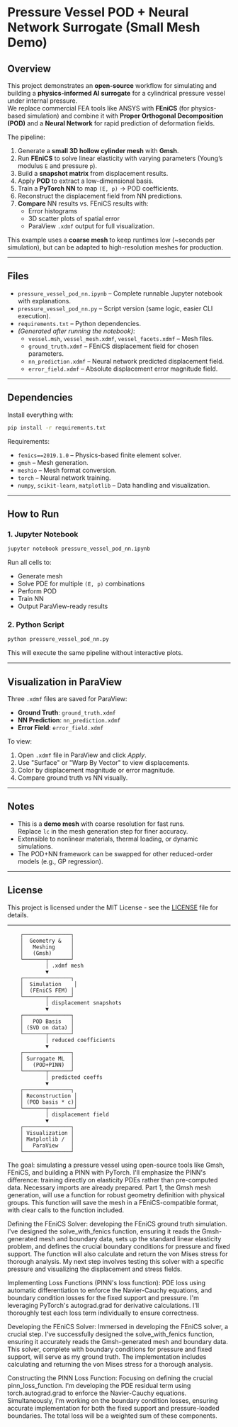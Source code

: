 # Pressure Vessel POD + Neural Network Surrogate (Small Mesh Demo)

## Overview

This project demonstrates an **open-source** workflow for simulating and building a **physics-informed AI surrogate** for a cylindrical pressure vessel under internal pressure.  
We replace commercial FEA tools like ANSYS with **FEniCS** (for physics-based simulation) and combine it with **Proper Orthogonal Decomposition (POD)** and a **Neural Network** for rapid prediction of deformation fields.

The pipeline:
1. Generate a **small 3D hollow cylinder mesh** with **Gmsh**.
2. Run **FEniCS** to solve linear elasticity with varying parameters (Young’s modulus `E` and pressure `p`).
3. Build a **snapshot matrix** from displacement results.
4. Apply **POD** to extract a low-dimensional basis.
5. Train a **PyTorch NN** to map `(E, p)` → POD coefficients.
6. Reconstruct the displacement field from NN predictions.
7. **Compare** NN results vs. FEniCS results with:
   - Error histograms
   - 3D scatter plots of spatial error
   - ParaView `.xdmf` output for full visualization.

This example uses a **coarse mesh** to keep runtimes low (~seconds per simulation), but can be adapted to high-resolution meshes for production.

---

## Files

- `pressure_vessel_pod_nn.ipynb` – Complete runnable Jupyter notebook with explanations.
- `pressure_vessel_pod_nn.py` – Script version (same logic, easier CLI execution).
- `requirements.txt` – Python dependencies.
- *(Generated after running the notebook)*:
  - `vessel.msh`, `vessel_mesh.xdmf`, `vessel_facets.xdmf` – Mesh files.
  - `ground_truth.xdmf` – FEniCS displacement field for chosen parameters.
  - `nn_prediction.xdmf` – Neural network predicted displacement field.
  - `error_field.xdmf` – Absolute displacement error magnitude field.

---

## Dependencies

Install everything with:
```bash
pip install -r requirements.txt
```

Requirements:
- `fenics==2019.1.0` – Physics-based finite element solver.
- `gmsh` – Mesh generation.
- `meshio` – Mesh format conversion.
- `torch` – Neural network training.
- `numpy`, `scikit-learn`, `matplotlib` – Data handling and visualization.

---

## How to Run

### 1. Jupyter Notebook
```bash
jupyter notebook pressure_vessel_pod_nn.ipynb
```
Run all cells to:
- Generate mesh
- Solve PDE for multiple `(E, p)` combinations
- Perform POD
- Train NN
- Output ParaView-ready results

### 2. Python Script
```bash
python pressure_vessel_pod_nn.py
```
This will execute the same pipeline without interactive plots.

---

## Visualization in ParaView

Three `.xdmf` files are saved for ParaView:
- **Ground Truth**: `ground_truth.xdmf`
- **NN Prediction**: `nn_prediction.xdmf`
- **Error Field**: `error_field.xdmf`

To view:
1. Open `.xdmf` file in ParaView and click *Apply*.
2. Use "Surface" or "Warp By Vector" to view displacements.
3. Color by displacement magnitude or error magnitude.
4. Compare ground truth vs NN visually.

---

## Notes

- This is a **demo mesh** with coarse resolution for fast runs.  
  Replace `lc` in the mesh generation step for finer accuracy.
- Extensible to nonlinear materials, thermal loading, or dynamic simulations.
- The POD+NN framework can be swapped for other reduced-order models (e.g., GP regression).

---

## License

This project is licensed under the MIT License - see the [LICENSE](LICENSE) file for details.


---


        ┌───────────────┐
        │  Geometry &   │
        │   Meshing     │
        │   (Gmsh)      │
        └───────┬───────┘
                │ .xdmf mesh
                ▼
        ┌───────────────┐
        │  Simulation    │
        │  (FEniCS FEM) │
        └───────┬───────┘
                │ displacement snapshots
                ▼
        ┌───────────────┐
        │   POD Basis   │
        │ (SVD on data) │
        └───────┬───────┘
                │ reduced coefficients
                ▼
        ┌───────────────┐
        │ Surrogate ML  │
        │   (POD+PINN)  │
        └───────┬───────┘
                │ predicted coeffs
                ▼
        ┌───────────────┐
        │ Reconstruction │
        │ (POD basis * c)│
        └───────┬────────┘
                │ displacement field
                ▼
        ┌───────────────┐
        │ Visualization │
        │ Matplotlib /  │
        │   ParaView    │
        └───────────────┘


The goal: simulating a pressure vessel using open-source tools like Gmsh, FEniCS, and building a PINN with PyTorch. I'll emphasize the PINN's difference: training directly on elasticity PDEs rather than pre-computed data. Necessary imports are already prepared. Part 1, the Gmsh mesh generation, will use a function for robust geometry definition with physical groups. This function will save the mesh in a FEniCS-compatible format, with clear calls to the function included.

Defining the FEniCS Solver: developing the FEniCS ground truth simulation. I've designed the solve_with_fenics function, ensuring it reads the Gmsh-generated mesh and boundary data, sets up the standard linear elasticity problem, and defines the crucial boundary conditions for pressure and fixed support. The function will also calculate and return the von Mises stress for thorough analysis. My next step involves testing this solver with a specific pressure and visualizing the displacement and stress fields.

Implementing Loss Functions (PINN's loss function): PDE loss using automatic differentiation to enforce the Navier-Cauchy equations, and boundary condition losses for the fixed support and pressure. I'm leveraging PyTorch's autograd.grad for derivative calculations. I'll thoroughly test each loss term individually to ensure correctness.

Developing the FEniCS Solver: Immersed in developing the FEniCS solver, a crucial step. I've successfully designed the solve_with_fenics function, ensuring it accurately reads the Gmsh-generated mesh and boundary data. This solver, complete with boundary conditions for pressure and fixed support, will serve as my ground truth. The implementation includes calculating and returning the von Mises stress for a thorough analysis.

Constructing the PINN Loss Function: Focusing on defining the crucial pinn_loss_function. I'm developing the PDE residual term using torch.autograd.grad to enforce the Navier-Cauchy equations. Simultaneously, I'm working on the boundary condition losses, ensuring accurate implementation for both the fixed support and pressure-loaded boundaries. The total loss will be a weighted sum of these components.
